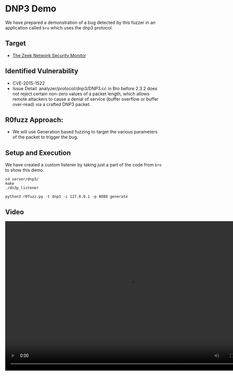 # DNP3 Demo

We have prepared a demonstration of a bug detected by this fuzzer in an application called `bro` which uses the dnp3 protocol.

## Target
- [The Zeek Network Security Monitor](https://github.com/bro/bro)

## Identified Vulnerability

- CVE-2015-1522 
- Issue Detail: analyzer/protocol/dnp3/DNP3.cc in Bro before 2.3.2 does not reject certain non-zero values of a packet length, which allows remote attackers to cause a denial of service (buffer overflow or buffer over-read) via a crafted DNP3 packet.
 
## R0fuzz Approach:
- We will use Generation based fuzzing to target the various parameters of the packet to trigger the bug.

## Setup and Execution

We have created a custom listener by taking just a part of the code from `bro` to show this demo.

```shell
cd server/dnp3/
make
./dn3p_listener

python3 r0fuzz.py -t dnp3 -i 127.0.0.1 -p 8080 generate
```

## Video

<p align="left">
<video src="../../static/dnp3.mp4" alt="dnp3-demo" width="800" height="480"/>
</p>
